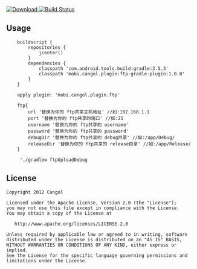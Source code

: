 [![Download](https://api.bintray.com/packages/cangol/maven/ftp-gradle-plugin/images/download.svg) ](https://bintray.com/cangol/maven/ftp-gradle-plugin/_latestVersion)
[![Build Status](https://travis-ci.org/Cangol/ftp-gradle-plugin.svg?branch=master)](https://travis-ci.org/Cangol/ftp-gradle-plugin)


Usage
-----------
        buildscript {
            repositories {
                jcenter()
            }
            dependencies {
                classpath 'com.android.tools.build:gradle:3.5.3'
                classpath 'mobi.cangol.plugin:ftp-gradle-plugin:1.0.0'
            }
        }

        apply plugin: 'mobi.cangol.plugin.ftp'

        ftp{
            url '替换为你的 ftp共享主机地址' //如:192.168.1.1
            port '替换为你的 ftp共享的端口' //如:21
            username '替换为你的 ftp共享的 username'
            password '替换为你的 ftp共享的 password'
            debugDir '替换为你的 ftp共享的 debug目录' //如:/app/Debug/
            releaseDir '替换为你的 ftp共享的 release目录' //如:/app/Release/
        }

         './gradlew ftpUploadDebug

License
-----------

    Copyright 2012 Cangol

    Licensed under the Apache License, Version 2.0 (the "License");
    you may not use this file except in compliance with the License.
    You may obtain a copy of the License at

       http://www.apache.org/licenses/LICENSE-2.0

    Unless required by applicable law or agreed to in writing, software
    distributed under the License is distributed on an "AS IS" BASIS,
    WITHOUT WARRANTIES OR CONDITIONS OF ANY KIND, either express or implied.
    See the License for the specific language governing permissions and
    limitations under the License.